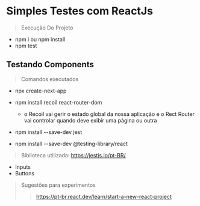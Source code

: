 # Simples Testes com ReactJs

> Execução Do Projeto
- npm i ou npm install
- npm test

## Testando Components

> Comandos executados
- npx create-next-app
- npm install recoil react-router-dom
    - o Recoil vai gerir o estado global da nossa aplicação e o Rect Router vai controlar quando deve exibir uma página ou outra

- npm install --save-dev jest
- npm install --save-dev @testing-library/react

> Biblioteca utilizada: https://jestjs.io/pt-BR/

- Inputs
- Buttons

> Sugestões para experimentos
>> https://pt-br.react.dev/learn/start-a-new-react-project
